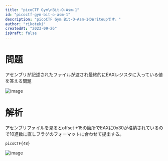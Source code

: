 ```yaml
---
title: "picoCTF Gym\nBit-O-Asm-1"
id: "picoctf-gym-bit-o-asm-1"
description: "picoCTF Gym Bit-O-Asm-1のWriteupです。"
author: "rikoteki"
createdAt: "2023-09-26"
isDraft: false
---
```


# 問題

アセンブリが記述されたファイルが渡され最終的にEAXレジスタに入っている値を答える問題

![image](https://github.com/r1k0t3k1/note/assets/57973603/54d4ee27-16e9-4741-8ea3-7ac8192542da)

# 解析

アセンブリファイルを見るとoffset +15の箇所でEAXに0x30が格納されているので10進数に直しフラグのフォーマットに合わせて提出する。

`picoCTF{48}`

![image](https://github.com/r1k0t3k1/note/assets/57973603/57cdef5f-79da-43c5-9881-afd8538c6aa3)



